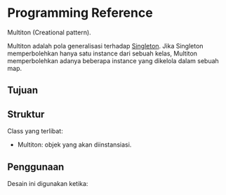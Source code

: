 # Programming Reference

Multiton (Creational pattern).

Multiton adalah pola generalisasi terhadap [Singleton](singleton.md). Jika Singleton memperbolehkan hanya satu instance dari sebuah kelas, Multiton memperbolehkan adanya beberapa instance yang dikelola dalam sebuah map.

## Tujuan


## Struktur

Class yang terlibat:

- Multiton: objek yang akan diinstansiasi.

## Penggunaan

Desain ini digunakan ketika:
